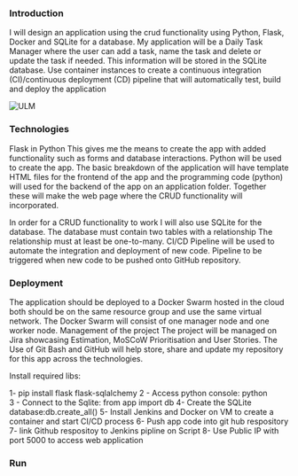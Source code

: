 ### Introduction
I will design an application using the crud functionality using Python, Flask, Docker and SQLite for a database. 
My application will be a Daily Task Manager where the user can add a task, name the task and delete or update the task if needed. This information will be stored in the SQLite database. Use container instances to create a continuous integration (CI)/continuous deployment (CD) pipeline that will automatically test, build and deploy the application

![ULM](https://user-images.githubusercontent.com/110677635/194580273-e640e859-6fdf-477c-9efa-1096867f6a88.png)

### Technologies 
Flask in Python This gives me the means to create the app with added functionality such as forms and database interactions.
Python will be used to create the app.  The basic breakdown of the application will have template HTML files for the frontend of the app and the programming code (python) will used for the backend of the app on an application folder. Together these will make the web page where the CRUD functionality will incorporated.

In order for a CRUD functionality to work I will also use SQLite for the database. The database must contain two tables with a relationship The relationship must at least be one-to-many.
CI/CD Pipeline will be used to automate the integration and deployment of new code. 
Pipeline to be triggered when new code to be pushed onto GitHub repository. 

### Deployment
The application should be deployed to a Docker Swarm hosted in the cloud both should be on the same resource group and use the same virtual network. The Docker Swarm will consist of one manager node and one worker node.
Management of the project 
The project will be managed on Jira showcasing Estimation, MoSCoW Prioritisation and User Stories.
The Use of Git Bash and GitHub will help store, share and update my repository for this app across the technologies.

Install required libs:

1- pip install flask flask-sqlalchemy
2 - Access python console: python  
3 - Connect to the Sqlite: from app import db
4- Create the SQLite database:db.create_all()
5- Install Jenkins and Docker on VM to create a container and start CI/CD process
6- Push app code into git hub respository
7- link Github respositoy to Jenkins pipline on Script
8- Use Public IP with port 5000 to access web application 


### Run